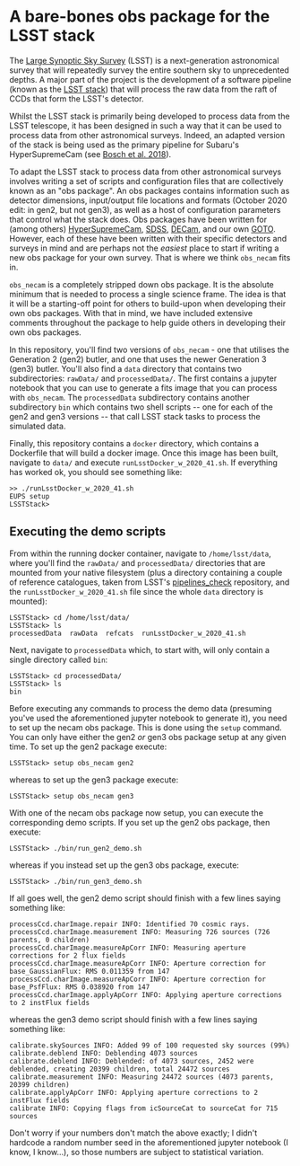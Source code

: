 # A bare-bones obs package for the LSST stack 

The [Large Synoptic Sky Survey](https://www.lsst.org "LSST Homepage") (LSST) is a next-generation astronomical survey that will repeatedly survey the entire southern sky to unprecedented depths. A major part of the project is the development of a software pipeline (known as the [LSST stack](https://github.com/lsst "LSST Github")) that will process the raw data from the raft of CCDs that form the LSST's detector.

Whilst the LSST stack is primarily being developed to process data from the LSST telescope, it has been designed in such a way that it can be used to process data from other astronomical surveys. Indeed, an adapted version of the stack is being used as the primary pipeline for Subaru's HyperSupremeCam (see [Bosch et al. 2018](https://arxiv.org/pdf/1705.06766 "arXiv:1705.06766")).

To adapt the LSST stack to process data from other astronomical surveys involves writing a set of scripts and configuration files that are collectively known as an "obs package". An obs packages contains information such as detector dimensions, input/output file locations and formats (October 2020 edit: in gen2, but not gen3), as well as a host of configuration parameters that control what the stack does. Obs packages have been written for (among others) [HyperSupremeCam](https://github.com/lsst/obs_subaru), [SDSS](https://github.com/lsst/obs_sdss), [DECam](https://github.com/lsst/obs_decam), and our own [GOTO](https://github.com/GOTO-OBS/obs_goto). However, each of these have been written with their specific detectors and surveys in mind and are perhaps not the _easiest_ place to start if writing a new obs package for your own survey. That is where we think `obs_necam` fits in.

`obs_necam` is a completely stripped down obs package. It is the absolute minimum that is needed to process a single science frame. The idea is that it will be a starting-off point for others to build-upon when developing their own obs packages. With that in mind, we have included extensive comments throughout the package to help guide others in developing their own obs packages.

In this repository, you'll find two versions of `obs_necam` - one that utilises the Generation 2 (gen2) butler, and one that uses the newer Generation 3 (gen3) butler. You'll also find a `data` directory that contains two subdirectories: `rawData/` and `processedData/`. The first contains a jupyter notebook that you can use to generate a fits image that you can process with `obs_necam`. The `processedData` subdirectory contains another subdirectory `bin` which contains two shell scripts -- one for each of the gen2 and gen3 versions -- that call LSST stack tasks to process the simulated data.

Finally, this repository contains a `docker` directory, which contains a Dockerfile that will build a docker image. Once this image has been built, navigate to `data/` and execute `runLsstDocker_w_2020_41.sh`. If everything has worked ok, you should see something like:
```
>> ./runLsstDocker_w_2020_41.sh
EUPS setup
LSSTStack>
```

## Executing the demo scripts
From within the running docker container, navigate to `/home/lsst/data`, where you'll find the `rawData/` and `processedData/` directories that are mounted from your native filesystem (plus a directory containing a couple of reference catalogues, taken from LSST's [pipelines_check](https://github.com/lsst/pipelines_check) repository, and the `runLsstDocker_w_2020_41.sh` file since the whole `data` directory is mounted):
```
LSSTStack> cd /home/lsst/data/
LSSTStack> ls
processedData  rawData	refcats  runLsstDocker_w_2020_41.sh
```
Next, navigate to `processedData` which, to start with, will only contain a single directory called `bin`:
```
LSSTStack> cd processedData/
LSSTStack> ls
bin
```
Before executing any commands to process the demo data (presuming you've used the aforementioned jupyter notebook to generate it), you need to set up the necam obs package. This is done using the ``setup`` command. You can only have either the gen2 _or_ gen3 obs package setup at any given time. To set up the gen2 package execute:
```
LSSTStack> setup obs_necam gen2
```
whereas to set up the gen3 package execute:
```
LSSTStack> setup obs_necam gen3
```
With one of the necam obs package now setup, you can execute the corresponding demo scripts. If you set up the gen2 obs package, then execute:
```
LSSTStack> ./bin/run_gen2_demo.sh
```
whereas if you instead set up the gen3 obs package, execute:
```
LSSTStack> ./bin/run_gen3_demo.sh
```

If all goes well, the gen2 demo script should finish with a few lines saying something like:
```
processCcd.charImage.repair INFO: Identified 70 cosmic rays.
processCcd.charImage.measurement INFO: Measuring 726 sources (726 parents, 0 children)
processCcd.charImage.measureApCorr INFO: Measuring aperture corrections for 2 flux fields
processCcd.charImage.measureApCorr INFO: Aperture correction for base_GaussianFlux: RMS 0.011359 from 147
processCcd.charImage.measureApCorr INFO: Aperture correction for base_PsfFlux: RMS 0.038920 from 147
processCcd.charImage.applyApCorr INFO: Applying aperture corrections to 2 instFlux fields
```
whereas the gen3 demo script should finish with a few lines saying something like:
```
calibrate.skySources INFO: Added 99 of 100 requested sky sources (99%)
calibrate.deblend INFO: Deblending 4073 sources
calibrate.deblend INFO: Deblended: of 4073 sources, 2452 were deblended, creating 20399 children, total 24472 sources
calibrate.measurement INFO: Measuring 24472 sources (4073 parents, 20399 children)
calibrate.applyApCorr INFO: Applying aperture corrections to 2 instFlux fields
calibrate INFO: Copying flags from icSourceCat to sourceCat for 715 sources
```
Don't worry if your numbers don't match the above exactly; I didn't hardcode a random number seed in the aforementioned jupyter notebook (I know, I know...), so those numbers are subject to statistical variation.


